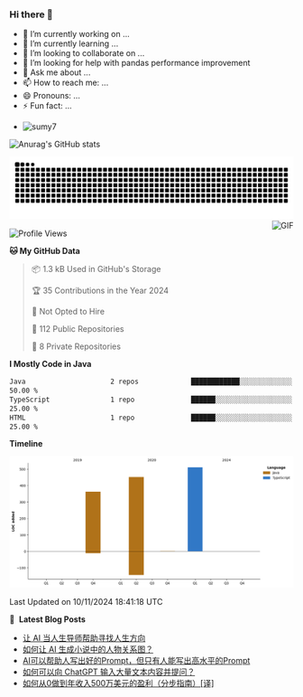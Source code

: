 ### Hi there 👋
<!--
**alloevil/alloevil** is a ✨ _special_ ✨ repository because its `README.md` (this file) appears on your GitHub profile.

Here are some ideas to get you started:

- 🔭 I’m currently working on ...
- 🌱 I’m currently learning ...
- 👯 I’m looking to collaborate on ...
- 🤔 I’m looking for help with ...
- 💬 Ask me about ...
- 📫 How to reach me: ...
- 😄 Pronouns: ...
- ⚡ Fun fact: ...
-->

- 🔭 I’m currently working on ...
- 🌱 I’m currently learning ...
- 👯 I’m looking to collaborate on ...
- 🤔 I’m looking for help with pandas performance improvement
- 💬 Ask me about ...
- 📫 How to reach me: ...
- 😄 Pronouns: ...
- ⚡ Fun fact: ...
  
+ ![sumy7](https://komarev.com/ghpvc/?username=alloevil)

![Anurag's GitHub stats](https://github-readme-stats.vercel.app/api?username=alloevil&show_icons=true&bg_color=00000000)

<picture align="center">
  <source media="(prefers-color-scheme: dark)" srcset="https://github.com/alloevil/alloevil/blob/output/github-contribution-grid-snake.svg">
  <source media="(prefers-color-scheme: dark)" srcset="https://github.com/alloevil/alloevil/blob/output/github-contribution-grid-snake.svg">
  <img alt="github contribution grid snake animation" src="https://github.com/alloevil/alloevil/blob/output/github-contribution-grid-snake.svg">
</picture>

<img align="right" alt="GIF" src="https://raw.githubusercontent.com/JoeyBling/JoeyBling/master/pic/pusheencode.gif" />

<!--START_SECTION:waka-->
![Profile Views](http://img.shields.io/badge/Profile%20Views-0-blue)

**🐱 My GitHub Data** 

> 📦 1.3 kB Used in GitHub's Storage 
 > 
> 🏆 35 Contributions in the Year 2024
 > 
> 🚫 Not Opted to Hire
 > 
> 📜 112 Public Repositories 
 > 
> 🔑 8 Private Repositories 
 > 
**I Mostly Code in Java** 

```text
Java                     2 repos             ████████████░░░░░░░░░░░░░   50.00 % 
TypeScript               1 repo              ██████░░░░░░░░░░░░░░░░░░░   25.00 % 
HTML                     1 repo              ██████░░░░░░░░░░░░░░░░░░░   25.00 % 
```



**Timeline**

![Lines of Code chart](https://raw.githubusercontent.com/alloevil/alloevil/main/assets/bar_graph.png)


 Last Updated on 10/11/2024 18:41:18 UTC
<!--END_SECTION:waka-->

📕 &nbsp;**Latest Blog Posts**
<!-- BLOG-POST-LIST:START -->
- [让 AI 当人生导师帮助寻找人生方向](https://baoyu.io/blog/ai-life-coach-find-direction)
- [如何让 AI 生成小说中的人物关系图？](https://baoyu.io/blog/generate-ai-character-relationship-chart)
- [AI可以帮助人写出好的Prompt，但只有人能写出高水平的Prompt](https://baoyu.io/blog/ai-can-help-write-prompts-humans-write-high-level-prompts)
- [如何可以向 ChatGPT 输入大量文本内容并提问？](https://baoyu.io/blog/how-to-input-large-text-into-chatgpt)
- [如何从0做到年收入500万美元的盈利（分步指南）[译]](https://baoyu.io/translations/how-to-reach-5m-arr-profitably)
<!-- BLOG-POST-LIST:END -->
